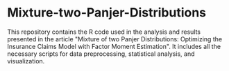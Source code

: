 # Mixture-two-Panjer-Distributions
This repository contains the R code used in the analysis and results presented in the article "Mixture of two Panjer Distributions: Optimizing the Insurance Claims Model with Factor Moment Estimation". It includes all the necessary scripts for data preprocessing, statistical analysis, and visualization.
